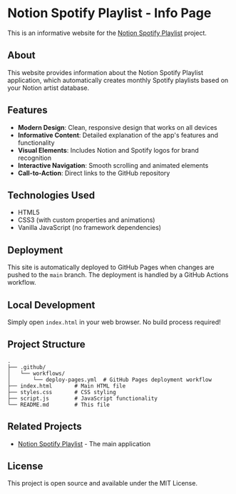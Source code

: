 # Notion Spotify Playlist - Info Page

This is an informative website for the [Notion Spotify Playlist](https://github.com/whitefallen/notion-spotify-playlist) project.

## About

This website provides information about the Notion Spotify Playlist application, which automatically creates monthly Spotify playlists based on your Notion artist database.

## Features

- **Modern Design**: Clean, responsive design that works on all devices
- **Informative Content**: Detailed explanation of the app's features and functionality
- **Visual Elements**: Includes Notion and Spotify logos for brand recognition
- **Interactive Navigation**: Smooth scrolling and animated elements
- **Call-to-Action**: Direct links to the GitHub repository

## Technologies Used

- HTML5
- CSS3 (with custom properties and animations)
- Vanilla JavaScript (no framework dependencies)

## Deployment

This site is automatically deployed to GitHub Pages when changes are pushed to the `main` branch. The deployment is handled by a GitHub Actions workflow.

## Local Development

Simply open `index.html` in your web browser. No build process required!

## Project Structure

```
.
├── .github/
│   └── workflows/
│       └── deploy-pages.yml  # GitHub Pages deployment workflow
├── index.html       # Main HTML file
├── styles.css       # CSS styling
├── script.js        # JavaScript functionality
└── README.md        # This file
```

## Related Projects

- [Notion Spotify Playlist](https://github.com/whitefallen/notion-spotify-playlist) - The main application

## License

This project is open source and available under the MIT License.
